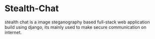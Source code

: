 # Stealth-Chat


stealth chat is a image steganography based full-stack web application build using django, 
its mainly used to make secure communication on internet.

